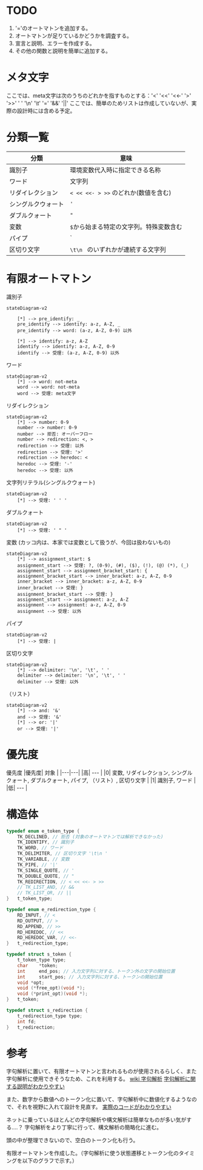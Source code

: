 
# TODO
1. '='のオートマトンを追加する。
2. オートマトンが足りているかどうかを調査する。
3. 宣言と説明、エラーを作成する。
4. その他の関数と説明を簡単に追加する。

# メタ文字
ここでは、meta文字は次のうちのどれかを指すものとする：'<' '<<' '<<-' '>' '>>' ' ' '\n' '\t' '=' '&&' '||'
ここでは、簡単のためリストは作成していないが、実際の設計時には含める予定。

# 分類一覧
 | 分類 | 意味 |
 | --- | --- |
 | 識別子 | 環境変数代入時に指定できる名称 |
 | ワード | 文字列 |
 | リダイレクション | `< << <<- > >>` のどれか(数値を含む) |
 | シングルクウォート | `'` |
 | ダブルクォート | `"` |
 | 変数 | `$`から始まる特定の文字列。特殊変数含む |
 | パイプ | `|` |
 | 区切り文字 | `\t\n ` のいずれかが連続する文字列 |

# 有限オートマトン
識別子
```mermaid
stateDiagram-v2

	[*] --> pre_identify: _
	pre_identify --> identify: a-z, A-Z, _
	pre_identify --> word: (a-z, A-Z, 0-9) 以外

	[*] --> identify: a-z, A-Z
	identify --> identify: a-z, A-Z, 0-9
	identify --> 受理: (a-z, A-Z, 0-9) 以外
```

ワード
```mermaid
stateDiagram-v2
	[*] --> word: not-meta
	word --> word: not-meta
	word --> 受理: meta文字

```

リダイレクション
```mermaid
stateDiagram-v2
	[*] --> number: 0-9
	number --> number: 0-9
	number --> 拒否: オーバーフロー
	number --> redirection: <, >
	redirection --> 受理: 以外
	redirection --> 受理: '>'
	redirection --> heredoc: <
	heredoc --> 受理: '-'
	heredoc --> 受理: 以外
```

文字列リテラル(シングルクウォート)
```mermaid
stateDiagram-v2
	[*] --> 受理: ' ' '
```

ダブルクォート
```mermaid
stateDiagram-v2
	[*] --> 受理: ' " '
```

変数
(カッコ内は、本家では変数として扱うが、今回は扱わないもの)
```mermaid
stateDiagram-v2
	[*] --> assignment_start: $
	assignment_start --> 受理: ?, (0-9), (#), ($), (!), (@) (*), (_)
	assignment_start --> assignment_bracket_start: {
	assignment_bracket_start --> inner_bracket: a-z, A-Z, 0-9
	inner_bracket --> inner_bracket: a-z, A-Z, 0-9
	inner_bracket --> 受理: }
	assignment_bracket_start --> 受理: }
	assignment_start --> assignment: a-z, A-Z
	assignment --> assignment: a-z, A-Z, 0-9
	assignment --> 受理: 以外
```

パイプ
```mermaid
stateDiagram-v2
	[*] --> 受理: |
```

区切り文字
```mermaid
stateDiagram-v2
	[*] --> delimiter: '\n', '\t', ' '
	delimiter --> delimiter: '\n', '\t', ' '
	delimiter --> 受理: 以外
```

（リスト）
```mermaid
stateDiagram-v2
	[*] --> and: '&'
	and --> 受理: '&'
	[*] --> or: '|'
	or --> 受理: '|'
```

# 優先度
優先度
|優先度| 対象 |
|---|---|
|高| --- |
|0| 変数, リダイレクション, シングルクォート, ダブルクォート, パイプ, （リスト）, 区切り文字 |
|1| 識別子, ワード |
|低| --- |

# 構造体
```c
typedef enum e_token_type {
	TK_DECLINED, // 拒否 (対象のオートマトンでは解析できなかった)
	TK_IDENTIFY, // 識別子
	TK_WORD, // ワード
	TK_DELIMITER, // 区切り文字 '\t\n '
	TK_VARIABLE, // 変数
	TK_PIPE, // '|'
	TK_SINGLE_QUOTE, // '
	TK_DOUBLE_QUOTE, // "
	TK_REDIRECTION, // < << <<- > >>
	// TK_LIST_AND, // &&
	// TK_LIST_OR, // ||
}	t_token_type;

typedef enum e_redirection_type {
	RD_INPUT, // <
	RD_OUTPUT, // >
	RD_APPEND, // >>
	RD_HEREDOC, // <<
	RD_HEREDOC_VAR, // <<-
}	t_redirection_type;

typedef struct s_token {
	t_token_type type;
	char	*token;
	int		end_pos; // 入力文字列に対する、トークン外の文字の開始位置
	int		start_pos; // 入力文字列に対する、トークンの開始位置
	void *opt;
	void (*free_opt)(void *);
	void (*print_opt)(void *);
}	t_token;

typedef struct s_redirection {
	t_redirection_type type;
	int fd;
}	t_redirection;


```
# 参考

字句解析に置いて、有限オートマトンと言われるものが使用されるらしく、また字句解析に使用できそうなため、これを利用する。
[wiki 字句解析](https://ja.wikipedia.org/wiki/%E5%AD%97%E5%8F%A5%E8%A7%A3%E6%9E%90)
[字句解析に関する説明がわかりやすい](http://p-www.iwate-pu.ac.jp/~wjh/lectures/lctp/chap-3.pdf)

また、数字から数値へのトークン化に置いて、字句解析中に数値化するようなので、それを視野に入れて設計を見直す。
[実際のコードがわかりやすい](https://atmarkit.itmedia.co.jp/ait/articles/0705/15/news135_3.html)

ネットに乗っているほとんどの字句解析や構文解析は簡単なものが多い気がする‥‥？
字句解析をより丁寧に行って、構文解析の簡略化に進む。

頭の中が整理できないので、空白のトークン化も行う。

有限オートマトンを作成した。（字句解析に使う状態遷移とトークン化のタイミングを以下のグラフで示す。）
